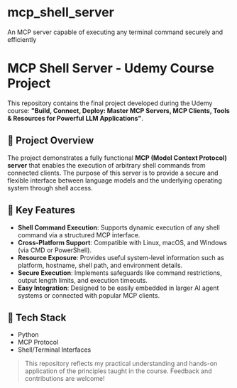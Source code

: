 # mcp_shell_server
 An MCP server capable of executing any terminal command securely and efficiently
# MCP Shell Server - Udemy Course Project

This repository contains the final project developed during the Udemy course: **"Build, Connect, Deploy: Master MCP Servers, MCP Clients, Tools & Resources for Powerful LLM Applications"**.

## 📘 Project Overview

The project demonstrates a fully functional **MCP (Model Context Protocol) server** that enables the execution of arbitrary shell commands from connected clients. The purpose of this server is to provide a secure and flexible interface between language models and the underlying operating system through shell access.

## 🚀 Key Features

- **Shell Command Execution**: Supports dynamic execution of any shell command via a structured MCP interface.
- **Cross-Platform Support**: Compatible with Linux, macOS, and Windows (via CMD or PowerShell).
- **Resource Exposure**: Provides useful system-level information such as platform, hostname, shell path, and environment details.
- **Secure Execution**: Implements safeguards like command restrictions, output length limits, and execution timeouts.
- **Easy Integration**: Designed to be easily embedded in larger AI agent systems or connected with popular MCP clients.

## 🧱 Tech Stack

- Python
- MCP Protocol
- Shell/Terminal Interfaces


> This repository reflects my practical understanding and hands-on application of the principles taught in the course. Feedback and contributions are welcome!

